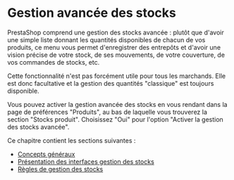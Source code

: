 # Gestion avancée des stocks

PrestaShop comprend une gestion des stocks avancée : plutôt que d'avoir une simple liste donnant les quantités disponibles de chacun de vos produits, ce menu vous permet d'enregistrer des entrepôts et d'avoir une vision précise de votre stock, de ses mouvements, de votre couverture, de vos commandes de stocks, etc.

Cette fonctionnalité n'est pas forcément utile pour tous les marchands. Elle est donc facultative et la gestion des quantités "classique" est toujours disponible.

Vous pouvez activer la gestion avancée des stocks en vous rendant dans la page de préférences "Produits", au bas de laquelle vous trouverez la section "Stocks produit". Choisissez "Oui" pour l'option "Activer la gestion des stocks avancée".

Ce chapitre contient les sections suivantes :

* [Concepts généraux](concepts-generaux.md)
* [Présentation des interfaces gestion des stocks](presentation-des-interfaces-gestion-des-stocks.md)
* [Règles de gestion des stocks](regles-de-gestion-des-stocks.md)
